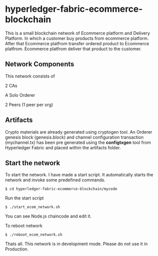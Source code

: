# hyperledger-fabric-ecommerce-blockchain

This is a small blockchain network of Ecommerce platform and Delivery Platform. In which a customer buy products from ecommerce 
platform. After that Ecommerce platfrom transfer ordered product to Ecommerce platfrom. Ecommerce platfrom deliver that product 
to the customer. 

## Network Components
   This network consists of 
   
   2 CAs
   
   A Solo Orderer
   
   2 Peers (1 peer per org)
   
## Artifacts
 Crypto materials are already generated using cryptogen tool.
 An Orderer genesis block (genesis.block) and channel configuration transaction 
 (mychannel.tx) has been pre generated using the **configtxgen** tool from Hyperledger Fabric and placed within the artifacts folder.
 
 ## Start the network
   To start the network. I have made a start script. It automatically starts the network and invoke some predefined commands.
    
    $ cd hyperledger-fabric-ecommerce-blockchain/mycode
   
   Run the start script
   
    $ ./start_ecom_network.sh 

You can see Node.js chaincode and edit it.
   
To reboot network 

    $ ./reboot_ecom_network.sh
   
   
   Thats all. This network is in development mode. Please do not use it in Production.
   

 
